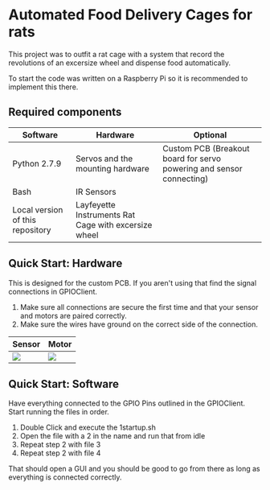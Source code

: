Automated Food Delivery Cages for rats
=============================
This project was to outfit a rat cage with a system that record the revolutions of an excersize wheel and dispense food automatically.

To start the code was written on a Raspberry Pi so it is recommended to implement this there.

Required components
-----------------------------
| Software | Hardware | Optional |
| -------- | -------- | -------- |
| Python 2.7.9 | Servos and the mounting hardware | Custom PCB (Breakout board for servo powering and sensor connecting) |
| Bash | IR Sensors |     | 
| Local version of this repository | Layfeyette Instruments Rat Cage with excersize wheel |    |

Quick Start: Hardware
-----------------------------
This is designed for the custom PCB. If you aren't using that find the signal connections in GPIOClient.

1. Make sure all connections are secure the first time and that your sensor and motors are paired correctly.
2. Make sure the wires have ground on the correct side of the connection.

| Sensor | Motor |
| ------ | ----- |
| ![](https://lh3.googleusercontent.com/CyHQHp_gyRZi1RiNRQOPvoaEqXWMIcf3Y5qkNMpYhTz1t7dunJgunefS9ZR5Sy2crX_G11bjUQ6Arrk06gCkY1zWmBzbOE7IJ0s2aHbWTmacdgypAAnsK8Kjci7nHH-ZOkPgRSvKSi8z2-8cYtwPG6ulzBYLpeh_DJWwDnOC22vdY79U7Cq5xHupjPmoyvCnnPYBsZbqbfbowdQJeDCmttCz8YaJbWKDtifauzrEB_qR3fJiijd6Z_4RiDIxSw_UbEHVxY0_-5mz7fLW9gHm06Y8YCOt4lb1Q6wYcXWVEs1tGpJVTxGLHT0iXS_22MjsnBf-KX6zPteFCUhGqjDTJJd-E0YMcGFRfB6mMwtSo0D9mOXsw8UdKmctV58I0nzafJQQYp0H4ct6B_qN8jOmjAyjwUA_8_senduNV0uF1aYV0ZjwGH6CTHGAhnfUG1cy3qElLGumQCZkA-X_JaOfRG-juQtO5qyz0oqlohmpSr6jKyv5WcyiEWK-upmfDjXgdpkYTCd7dlIaUEsZtyEFaBYxn-RNfcB4sNUgKurzgw_C6v0hGlywqWGmi6Zq8KJrycRL1pPRUACJaolTlT21oF3_VEdgIfzGH8lclmY=w1133-h637-no) | ![](https://lh3.googleusercontent.com/Nzl6fbfCIcb1eJahO3TojPSWh3duDhu6H8w_7QUi00dGhTMj3SdqI-qrGEeQ3NtUckCVcSzu36bNemTdlLX4u4nEg6ec6EqoxvP7bw1fDg8Ye9A6-NeGsMx6j0Ye1SHq0oS5mdj2mJGCMZJff0u0S2M2GP_WdPJS6qE5zhEjRyZte6aSC8278dQX_2JcoHkUi0vX3W6kXpE2hivBUulwdTq5FayGya9zntbLTVjeJ7K_jYWJ_o56WpldJim1SZO4qbKfOkKJEZmPCu3n7i2k2Y2LrjkSLCmTDJihOLR9EZYgXMRBEp1mCasbTm3fkE42h51Wy5Ap2LuGpAfWOzGJbxz6Jy9UMQrmSok075exfxDfBaz9FsaEvZsGqQb1_0Xml3srxDeApHTNyZ44rSXgiOSXaxcTp2Lm8nYyfX4kk6fBNTjBAe4qnHtPRIVeG5ZyW631NFB3uVSm1jcYQ5_GQq_GKKqHIPUoofvkxBPlwCh7zN4b3Ii-Eyyeiu5jihigQSnaDTuXoDbI1ZZGP-l-hXHsxWl7OWnyEv9nmq7a4AXvUSsshaiRvm_wWRXQKsA-TPds7NtTc4y68nTtzerdRuSIvo3sHiF-9DlOxzI=w1133-h637-no)


Quick Start: Software
-----------------------------
Have everything connected to the GPIO Pins outlined in the GPIOClient.
Start running the files in order.

1. Double Click and execute the 1startup.sh
2. Open the file with a 2 in the name and run that from idle
3. Repeat step 2 with file 3
4. Repeat step 2 with file 4

That should open a GUI and you should be good to go from there as long as everything is connected correctly.
